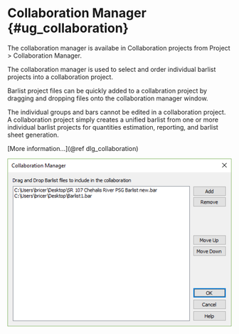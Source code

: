 Collaboration Manager {#ug_collaboration}
============
The collaboration manager is availabe in Collaboration projects from Project > Collaboration Manager.

The collaboration manager is used to select and order individual barlist projects into a collaboration project.

Barlist project files can be quickly added to a collabration project by dragging and dropping files onto the collaboration manager window.

The individual groups and bars cannot be edited in a collaboration project. A collaboration project simply creates a unified barlist from one or more individual barlist projects for quantities estimation, reporting, and barlist sheet generation.

[More information...](@ref dlg_collaboration)

![](CollaborationManager.png)
